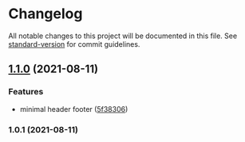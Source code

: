 # Changelog

All notable changes to this project will be documented in this file. See [standard-version](https://github.com/conventional-changelog/standard-version) for commit guidelines.

## [1.1.0](https://github.com/angularbuilders/angular-budget/compare/v1.0.1...v1.1.0) (2021-08-11)


### Features

* minimal header footer ([5f38306](https://github.com/angularbuilders/angular-budget/commit/5f3830674e4f5683687b54dc0f2049f277f098c2))

### 1.0.1 (2021-08-11)
